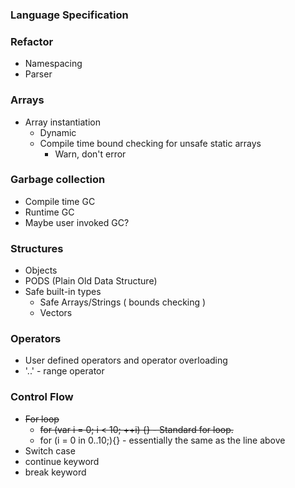 ### Language Specification

### Refactor
  - Namespacing
  - Parser

### Arrays
  - Array instantiation 
    + Dynamic
    + Compile time bound checking for unsafe static arrays
        - Warn, don't error

### Garbage collection
  - Compile time GC
  - Runtime GC
  - Maybe user invoked GC?

### Structures
  - Objects
  - PODS (Plain Old Data Structure)
  - Safe built-in types
    + Safe Arrays/Strings ( bounds checking )
    + Vectors

### Operators
  - User defined operators and operator overloading
  - '..' - range operator

### Control Flow
  - ~~For loop~~
    + ~~for (var i = 0; i < 10; ++i) {}   - Standard for loop.~~
    + for (i = 0 in 0..10;){}  - essentially the same as the line above
  - Switch case
  - continue keyword
  - break keyword
  
